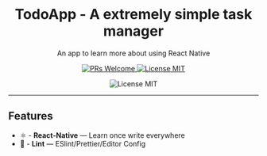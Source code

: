 <h1 align="center">
<br>

<br>
<br>
TodoApp - A extremely simple task manager
</h1>

<p align="center">An app to learn more about using React Native</p>

<p align="center">
  <a href="http://makeapullrequest.com">
    <img src="https://img.shields.io/badge/PRs-welcome-brightgreen.svg?style=flat-square" alt="PRs Welcome">
  </a>
  <a href="https://opensource.org/licenses/MIT">
    <img src="https://img.shields.io/badge/license-MIT-blue.svg?style=flat-square" alt="License MIT">
    </a>
</p>

<p align="center">
    <img src="https://user-images.githubusercontent.com/62355596/84555428-eefb6900-acea-11ea-85d9-7befca373678.png" alt="License MIT" >
    </p>




<hr />

## Features


- ⚛  - **React-Native** — Learn once write everywhere
- 💖  - **Lint** — ESlint/Prettier/Editor Config

